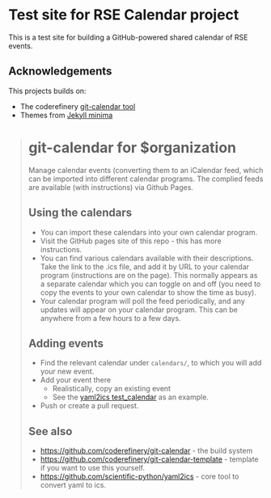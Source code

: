 # Test site for RSE Calendar project

This is a test site for building a GitHub-powered shared calendar of RSE events. 

## Acknowledgements

This projects builds on:

- The coderefinery [git-calendar tool](https://github.com/coderefinery/git-calendar-template)
- Themes from [Jekyll minima](https://github.com/jekyll/minima)
>  # git-calendar for $organization
>
>  Manage calendar events (converting them to an iCalendar feed, which
>  can be imported into different calendar programs.  The complied feeds
>  are available (with instructions) via Github Pages.
>
>  ## Using the calendars
>
>  - You can import these calendars into your own calendar program.
>  - Visit the GitHub pages site of this repo - this has more
>    instructions.
>  - You can find various calendars available with their descriptions.
>    Take the link to the .ics file, and add it by URL to your calendar
>    program (instructions are on the page).  This normally appears as a
>    separate calendar which you can toggle on and off (you need to copy
>    the events to your own calendar to show the time as busy).
>  - Your calendar program will poll the feed periodically, and any
>    updates will appear on your calendar program.  This can be anywhere
>    from a few hours to a few days.
>
>
>  ## Adding events
>
>  - Find the relevant calendar under `calendars/`, to which you will add
>    your new event.
>  - Add your event there
>    - Realistically, copy an existing event
>    - See the [yaml2ics
>      test_calendar](https://github.com/scientific-python/yaml2ics/blob/main/example/>test_calendar.yaml)
>      as an example.
>  - Push or create a pull request.
>
>
>  ## See also
>
>  - https://github.com/coderefinery/git-calendar - the build system
>  - https://github.com/coderefinery/git-calendar-template - template if
>    you want to use this yourself.
>  - https://github.com/scientific-python/yaml2ics - core tool to convert
>    yaml to ics.
>
